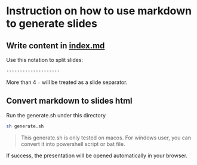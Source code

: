 # Instruction on how to use markdown to generate slides

## Write content in [index.md](index.md)

Use this notation to split slides:

```md
--------------------
```

More than 4 `-` will be treated as a slide separator.

## Convert markdown to slides html

Run the generate.sh under this directory

```sh
sh generate.sh
``` 

> This generate.sh is only tested on macos.
> For windows user, you can convert it into powershell script or bat file.

If success, the presentation will be opened automatically in your browser. 
